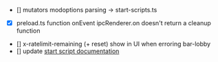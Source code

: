 - [] mutators modoptions parsing -> start-scripts.ts
- [x] preload.ts function onEvent ipcRenderer.on doesn't return a cleanup function
- [] x-ratelimit-remaining (+ reset) show in UI when erroring bar-lobby
- [] update [start script documentation](https://beyond-all-reason.github.io/RecoilEngine/articles/start-script-format/)

